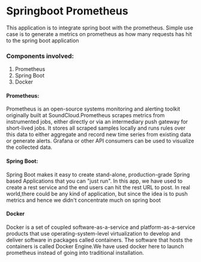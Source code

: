 # Springboot Prometheus
This application is to integrate spring boot with the prometheus. Simple use case is to generate a metrics on prometheus as how many requests has hit to the spring boot application

<h3>Components involved:</h3>

1. Prometheus
2. Spring Boot
3. Docker

<h4>Prometheus:</h4>
<p>Prometheus is an open-source systems monitoring and alerting toolkit originally built at SoundCloud.Prometheus scrapes metrics from instrumented jobs, either directly or via an intermediary push gateway for short-lived jobs. It stores all scraped samples locally and runs rules over this data to either aggregate and record new time series from existing data or generate alerts. Grafana or other API consumers can be used to visualize the collected data.</p>

<h4>Spring Boot:</h4>
<p>Spring Boot makes it easy to create stand-alone, production-grade Spring based Applications that you can "just run". In this app, we have used to create a rest service and the end users can hit the rest URL to post. In real world,there could be any kind of application, but since the idea is to push metrics and hence we didn't concentrate much on spring boot</p>

<h4>Docker</h4>
<p>Docker is a set of coupled software-as-a-service and platform-as-a-service products that use operating-system-level virtualization to develop and deliver software in packages called containers. The software that hosts the containers is called Docker Engine.We have used docker here to launch prometheus instead of going into traditional installation.</p>

